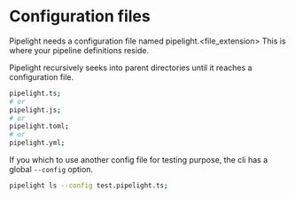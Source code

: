 # Configuration files

Pipelight needs a configuration file named pipelight.<file_extension>
This is where your pipeline definitions reside.

Pipelight recursively seeks into parent directories until it reaches a configuration file.

```sh
pipelight.ts;
# or
pipelight.js;
# or
pipelight.toml;
# or
pipelight.yml;
```

If you which to use another config file for testing purpose,
the cli has a global `--config` option.

```sh
pipelight ls --config test.pipelight.ts;
```
